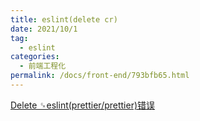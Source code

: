 ```yaml
---
title: eslint(delete cr)
date: 2021/10/1
tag:
  - eslint
categories:
  - 前端工程化
permalink: /docs/front-end/793bfb65.html
---
```


[Delete ␍eslint(prettier/prettier)错误](https://blog.csdn.net/qq_27674439/article/details/111408453)
